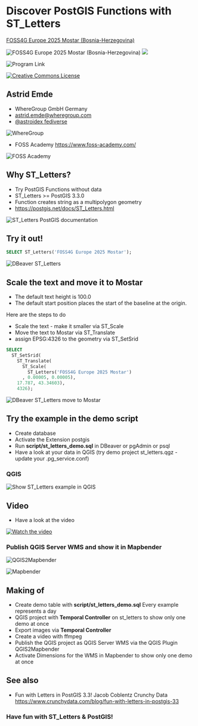 # Discover PostGIS Functions with ST_Letters

[FOSS4G Europe 2025 Mostar (Bosnia-Herzegovina)](https://2025.europe.foss4g.org/)

![FOSS4G Europe 2025 Mostar (Bosnia-Herzegovina)](img/foss4g-europe-2025.png ) ![](img/postgresql_postgis.png)

![Program Link](https://talks.osgeo.org/foss4g-europe-2025/talk/PNYWM8/)


[![Creative Commons License](http://i.creativecommons.org/l/by-sa/4.0/88x31.png)](https://creativecommons.org/licenses/by-sa/4.0/)


## Astrid Emde

* WhereGroup GmbH Germany
* astrid.emde@wheregroup.com
* [@astroidex fediverse](https://mastodon.social/@astroidex)


![WhereGroup](img/WhereGroup.png )

* FOSS Academy https://www.foss-academy.com/

![FOSS Academy](img/FOSSAcademy.png)


## Why ST_Letters? 
* Try PostGIS Functions without data
* ST_Letters >= PostGIS 3.3.0
* Function creates string as a multipolygon geometry
* https://postgis.net/docs/ST_Letters.html

![ST_Letters PostGIS documentation](img/st_letters_function.png)


## Try it out!

```sql
SELECT ST_Letters('FOSS4G Europe 2025 Mostar');
```

![DBeaver ST_Letters](img/dbeaver_first_st_letters.png)


## Scale the text and move it to Mostar

* The default text height is 100.0
* The default start position places the start of the baseline at the origin.

Here are the steps to do

* Scale the text - make it smaller via ST_Scale
* Move the text to Mostar via ST_Translate
* assign EPSG:4326 to the geometry via ST_SetSrid


```sql
SELECT 
  ST_SetSrid(
    ST_Translate(
      ST_Scale(
        ST_Letters('FOSS4G Europe 2025 Mostar')
      , 0.00005, 0.00005),
    17.787, 43.34603), 
    4326);
```

![DBeaver ST_Letters move to Mostar](img/dbeaver_st_letters_in_mostar.png)


## Try the example in the demo script

* Create database
* Activate the Extension postgis
* Run **script/st_letters_demo.sql** in DBeaver or pgAdmin or psql 
* Have a look at your data in QGIS (try demo project st_letters.qgz - update your .pg_service.conf)


### QGIS

![Show ST_Letters example in QGIS](img/qgis_st_letters.png)


## Video

* Have a look at the video

[![Watch the video](https://raw.githubusercontent.com/astroidex/foss4g-europe-2025-discover-postgis-functions-with-st_letters-astrid-emde/04d9c8f27c85c75ac50b6c717e4166a2878a8186/img/video_static.png)](https://www.youtube-nocookie.com/)


### Publish QGIS Server WMS and show it in Mapbender

![QGIS2Mapbender](img/qgis2mapbender.png)



![Mapbender](img/mapbender_application_dimensions.png)




## Making of

* Create demo table with **script/st_letters_demo.sql** Every example represents a day
* QGIS project with **Temporal Controller** on st_letters to show only one demo at once
* Export images via **Temporal Controller**
* Create a video with ffmpeg
* Publish the QGIS project as QGIS Server WMS via the QGIS Plugin QGIS2Mapbender
* Activate Dimensions for the WMS in Mapbender to show only one demo at once


## See also

* Fun with Letters in PostGIS 3.3! Jacob Coblentz Crunchy Data https://www.crunchydata.com/blog/fun-with-letters-in-postgis-33


### Have fun with ST_Letters & PostGIS!